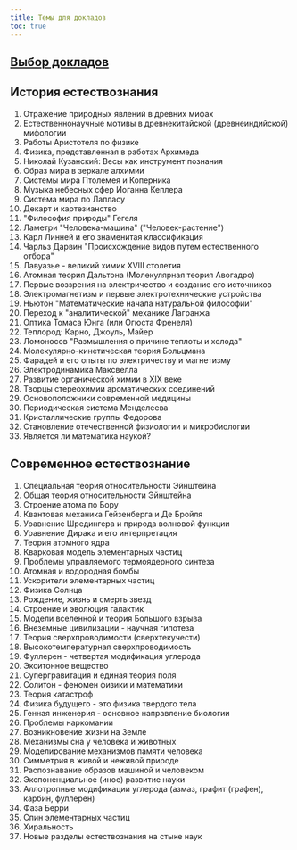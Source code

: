 ```yaml
---
title: Темы для докладов
toc: true
---
```


## [Выбор докладов](https://docs.google.com/spreadsheets/d/1v96KeRHCxkKHm5Fsxh7FiwePLQ46DEek3uP0NDsOaU0/edit?usp=sharing)

## История естествознания

1. Отражение природных явлений в древних мифах
2. Естественнонаучные мотивы в древнекитайской (древнеиндийской) мифологии
3. Работы Аристотеля по физике
4. Физика, представленная в работах Архимеда
5. Николай Кузанский: Весы как инструмент познания
6. Образ мира в зеркале алхимии
7. Системы мира Птолемея и Коперника
8. Музыка небесных сфер Иоганна Кеплера
9. Система мира по Лапласу
10. Декарт и картезианство
11. "Философия природы" Гегеля
12. Ламетри "Человека-машина" ("Человек-растение")
13. Карл Линней и его знаменитая классификация
14. Чарльз Дарвин "Происхождение видов путем естественного отбора"
15. Лавуазье - великий химик XVIII столетия
16. Атомная теория Дальтона (Молекулярная теория Авогадро)
17. Первые воззрения на электричество и создание его источников
18. Электромагнетизм и первые электротехнические устройства
19. Ньютон "Математические начала натуральной философии"
20. Переход к "аналитической" механике Лагранжа
21. Оптика Томаса Юнга (или Огюста Френеля)
22. Теплород: Карно, Джоуль, Майер
23. Ломоносов "Размышления о причине теплоты и холода"
24. Молекулярно-кинетическая теория Больцмана
25. Фарадей и его опыты по электричеству и магнетизму
26. Электродинамика Максвелла
27. Развитие органической химии в XIX веке
28. Творцы стереохимии ароматических соединений
29. Основоположники современной медицины
30. Периодическая система Менделеева
31. Кристаллические группы Федорова
32. Становление отечественной физиологии и микробиологии
33. Является ли математика наукой?

## Современное естествознание

1. Специальная теория относительности Эйнштейна
2. Общая теория относительности Эйнштейна
3. Строение атома по Бору
4. Квантовая механика Гейзенберга и Де Бройля
5. Уравнение Шредингера и природа волновой функции
6. Уравнение Дирака и его интерпретация
7. Теория атомного ядра
8. Кварковая модель элементарных частиц
9. Проблемы управляемого термоядерного синтеза
10. Атомная и водородная бомбы
11. Ускорители элементарных частиц
12. Физика Солнца
13. Рождение, жизнь и смерть звезд
14. Строение и эволюция галактик
15. Модели вселенной и теория Большого взрыва
16. Внеземные цивилизации - научная гипотеза
17. Теория сверхпроводимости (сверхтекучести)
18. Высокотемпературная сверхпроводимость
19. Фуллерен - четвертая модификация углерода
20. Экситонное вещество
21. Супергравитация и единая теория поля
22. Солитон - феномен физики и математики
23. Теория катастроф
24. Физика будущего - это физика твердого тела
25. Генная инженерия - основное направление биологии
26. Проблемы наркомании
27. Возникновение жизни на Земле
28. Механизмы сна у человека и животных
29. Моделирование механизмов памяти человека
30. Симметрия в живой и неживой природе
31. Распознавание образов машиной и человеком
32. Экспоненциальное (иное) развитие науки
33. Аллотропные модификации углерода (азмаз, графит (графен), карбин, фуллерен)
34. Фаза Берри
35. Спин элементарных частиц
36. Хиральность
37. Новые разделы естествознания на стыке наук